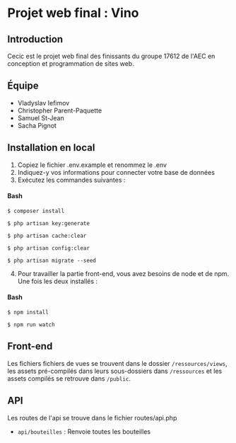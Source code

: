# Projet web final : Vino

## Introduction

Cecic est le projet web final des finissants du groupe 17612 de l'AEC en conception et programmation de sites web.

## Équipe

- Vladyslav Iefimov
- Christopher Parent-Paquette
- Samuel St-Jean
- Sacha Pignot

## Installation en local

1. Copiez le fichier .env.example et renommez le .env
2. Indiquez-y vos informations pour connecter votre base de données
3. Exécutez les commandes suivantes :

#### Bash

    $ composer install

    $ php artisan key:generate

    $ php artisan cache:clear

    $ php artisan config:clear

    $ php artisan migrate --seed

4. Pour travailler la partie front-end, vous avez besoins de node et de npm. Une fois les deux installés :

#### Bash

    $ npm install

    $ npm run watch

## Front-end

Les fichiers fichiers de vues se trouvent dans le dossier `/ressources/views`, les assets pré-compilés dans leurs sous-dossiers dans `/ressources` et les assets compilés se retrouve dans `/public`.

## API

Les routes de l'api se trouve dans le fichier routes/api.php

- `api/bouteilles` : Renvoie toutes les bouteilles
